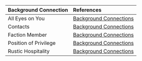 | Background Connection | References |
|:-----|:----------|
| All Eyes on You | [Background Connections](https://lolindhir.github.io/PnP/rules/creation/character_creation/backgrounds/backgrounds_connections) |
| Contacts | [Background Connections](https://lolindhir.github.io/PnP/rules/creation/character_creation/backgrounds/backgrounds_connections) |
| Faction Member | [Background Connections](https://lolindhir.github.io/PnP/rules/creation/character_creation/backgrounds/backgrounds_connections) |
| Position of Privilege | [Background Connections](https://lolindhir.github.io/PnP/rules/creation/character_creation/backgrounds/backgrounds_connections) |
| Rustic Hospitality | [Background Connections](https://lolindhir.github.io/PnP/rules/creation/character_creation/backgrounds/backgrounds_connections) |
